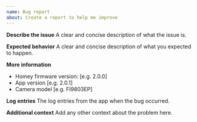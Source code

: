 ```yaml
---
name: Bug report
about: Create a report to help me improve
---
```


**Describe the issue**
A clear and concise description of what the issue is.

**Expected behavior**
A clear and concise description of what you expected to happen.

**More information**
- Homey firmware version: [e.g. 2.0.0]
- App version [e.g. 2.0.1]
- Camera model [e.g. FI9803EP]

**Log entries**
The log entries from the app when the bug occurred.

**Additional context**
Add any other context about the problem here.